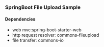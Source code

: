 ### SpringBoot File Upload Sample
#### Dependencies
- web mvc:spring-boot-starter-web
- http request resolver: commons-fileupload
- file transfer: commons-io